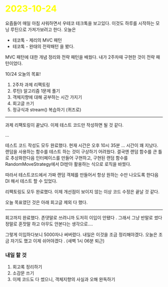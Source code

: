 # <span style="color:yellow">2023-10-24</span>
요즘들어 매일 아침 샤워하면서 우테코 테크톡을 보고있다.
이것도 하루를 시작하는 모닝 루틴으로 가져가보려고 한다.
오늘은
- 테코톡 - 제리의 MVC 패턴
- 테코톡 - 완태의 전략패턴
을 봤다.

MVC 패턴에 대한 개념 정리와 전략 패턴을 배웠다. 내가 2주차때 구현한 것이 전략 패턴이었다.


10/24 오늘의 목표!

1. 2주차 과제 리팩토링
2. 루틴) 알고리즘 1문제 풀기
3. 객체지향에 대해 공부하는 시간 가지기
4. 회고글 쓰기
5. 정규식과 stream() 복습하기 (퀴즈로)



- - -


과제 리팩토링이 끝났다.
이제 테스트 코드만 작성하면 될 것 같다.


...

테스트 코드 작성도 모두 완료했다. 현재 시간은 오후 10시 35분 ... 시간이 꽤 지났다.
랜덤을 사용하는 함수를 테스트 하는 것이 구상하기 어려웠다.
결국엔 랜덤 함수를 큰 틀로 추상화한다음 인터페이스를 만들어 구현하고, 구현된 랜덤 함수를 RandomMoveStrategy에서 DI받아 활용하는 식으로 로직을 바꿨다.

따라서 테스트코드에서 가짜 랜덤 객체를 만들어서 항상 원하는 수만 나오도록 한다음 DI 해서 테스트 할 수 있었다.

리팩토링도 모두 완료했다. 이제 개선점이 보이지 않는 이상 코드 수정은 끝날 것 같다.

오늘 목표였던 것은 아래 회고글 제외 다 했다.


- - -

회고까지 완료했다. 존댓말로 쓰려니까 도저히 이입이 안됐다 . 그래서 그냥 반말로 썼다 정말로 혼잣말 하고 아무도 안본다는 생각으로....

그렇게 이입하다보니 5000자나 써버렸다.
내일은 이것을 조금 정리해야겠다. 오늘은 조금 자기도 했고 이제 쉬어야겠다 . (새벽 1시 06분 퇴근)




### 내일 할 것
1. 회고록 정리하기
2. 소감문 쓰기
3. 이제 코드도 다 썼으니, 객체지향의 사실과 오해 완독하기
